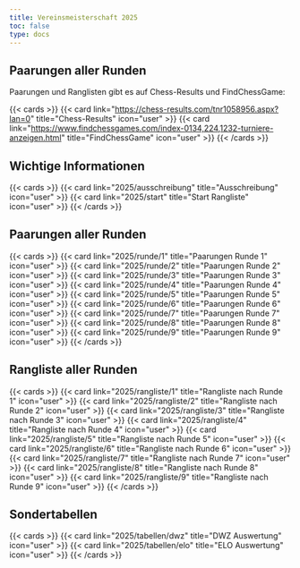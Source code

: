 ```yaml
---
title: Vereinsmeisterschaft 2025
toc: false
type: docs
---
```


## Paarungen aller Runden

Paarungen und Ranglisten gibt es auf Chess-Results und FindChessGame:

{{< cards >}}
{{< card link="https://chess-results.com/tnr1058956.aspx?lan=0" title="Chess-Results" icon="user" >}}
{{< card link="https://www.findchessgames.com/index-0134,224,1232-turniere-anzeigen.html" title="FindChessGame" icon="user" >}}
{{< /cards >}}

## Wichtige Informationen

{{< cards >}}
{{< card link="2025/ausschreibung" title="Ausschreibung" icon="user" >}}
{{< card link="2025/start" title="Start Rangliste" icon="user" >}}
{{< /cards >}}

## Paarungen aller Runden

{{< cards >}}
{{< card link="2025/runde/1" title="Paarungen Runde 1" icon="user" >}}
{{< card link="2025/runde/2" title="Paarungen Runde 2" icon="user" >}}
{{< card link="2025/runde/3" title="Paarungen Runde 3" icon="user" >}}
{{< card link="2025/runde/4" title="Paarungen Runde 4" icon="user" >}}
{{< card link="2025/runde/5" title="Paarungen Runde 5" icon="user" >}}
{{< card link="2025/runde/6" title="Paarungen Runde 6" icon="user" >}}
{{< card link="2025/runde/7" title="Paarungen Runde 7" icon="user" >}}
{{< card link="2025/runde/8" title="Paarungen Runde 8" icon="user" >}}
{{< card link="2025/runde/9" title="Paarungen Runde 9" icon="user" >}}
{{< /cards >}}

## Rangliste aller Runden

{{< cards >}}
{{< card link="2025/rangliste/1" title="Rangliste nach Runde 1" icon="user" >}}
{{< card link="2025/rangliste/2" title="Rangliste nach Runde 2" icon="user" >}}
{{< card link="2025/rangliste/3" title="Rangliste nach Runde 3" icon="user" >}}
{{< card link="2025/rangliste/4" title="Rangliste nach Runde 4" icon="user" >}}
{{< card link="2025/rangliste/5" title="Rangliste nach Runde 5" icon="user" >}}
{{< card link="2025/rangliste/6" title="Rangliste nach Runde 6" icon="user" >}}
{{< card link="2025/rangliste/7" title="Rangliste nach Runde 7" icon="user" >}}
{{< card link="2025/rangliste/8" title="Rangliste nach Runde 8" icon="user" >}}
{{< card link="2025/rangliste/9" title="Rangliste nach Runde 9" icon="user" >}}
{{< /cards >}}

## Sondertabellen

{{< cards >}}
{{< card link="2025/tabellen/dwz" title="DWZ Auswertung" icon="user" >}}
{{< card link="2025/tabellen/elo" title="ELO Auswertung" icon="user" >}}
{{< /cards >}}